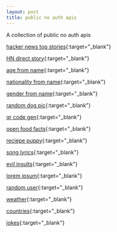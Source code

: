 ```yaml
---
layout: post
title: public no auth apis
---
```

A collection of public no auth apis

[hacker news top stories](https://hacker-news.firebaseio.com/v0/topstories.json?print=pretty){:target="_blank"}

[HN direct story](https://hacker-news.firebaseio.com/v0/item/23080417.json?print=pretty){:target="_blank"}

[age from name](https://api.agify.io/?name=astro){:target="_blank"}

[nationality from name](https://api.nationalize.io/?name=ali){:target="_blank"}

[gender from name](https://api.genderize.io/?name=peter){:target="_blank"}

[random dog pic](https://dog.ceo/api/breeds/image/random){:target="_blank"}

[qr code gen](https://api.qrserver.com/v1/create-qr-code/?size=150x150&data=Example){:target="_blank"}

[open food facts](https://world.openfoodfacts.org/api/v0/product/737628064502.json){:target="_blank"}

[reciepe puppy](http://www.recipepuppy.com/api/?i=onions,garlic&q=omelet&p=3){:target="_blank"}

[song lyrics](https://api.lyrics.ovh/v1/justin%20bieber/yummy){:target="_blank"}

[evil insults](https://evilinsult.com/generate_insult.php?lang=en&type=json){:target="_blank"}

[lorem ipsum](https://loripsum.net/api/plaintext){:target="_blank"}

[random user](https://randomuser.me/api/){:target="_blank"}

[weather](http://www.7timer.info/bin/astro.php?lon=40&lat=29&ac=0&unit=metric&output=json&tzshift=0){:target="_blank"}

[countries](https://restcountries.eu/rest/v2/all){:target="_blank"}

[jokes](https://sv443.net/jokeapi/v2/joke/Any){:target="_blank"}
